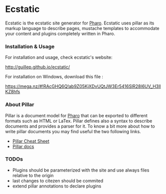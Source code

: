 # Ecstatic
Ecstatic is the ecstatic site generator for [Pharo](http://www.pharo.org). Ecstatic uses pillar as its markup language to describe pages, mustache templates to accommodate your content and plugins completely written in Pharo.

### Installation & Usage

For installation and usage, check ecstatic's website:

http://guillep.github.io/ecstatic/

For installation on Windows, download this file :

https://mega.nz/#!RAcGHQ6Q!ab9Z05KjXDvUQtJW3Er5416SlR28l6UV_H3lIKZ8hfs

### About Pillar 

Pillar is a document model for [Pharo](http://www.pharo.org) that can be exported to different formats such as HTML or LaTex. Pillar defines also a syntax to describe documents and provides a parser for it. To know a bit more about how to write pillar documents you may find useful the two following links.

- [Pillar Cheat Sheet](http://www.cheatography.com/benjaminvanryseghem/cheat-sheets/pillar/)
- [Pillar docs](https://ci.inria.fr/pharo-contribution/job/EnterprisePharoBook/lastSuccessfulBuild/artifact/book-result/PillarChap/Pillar.html)


### TODOs

- Plugins should be parameterized with the site and use always files relative to the origin
- last changes to citezen should be commited
- extend pillar annotations to declare plugins
